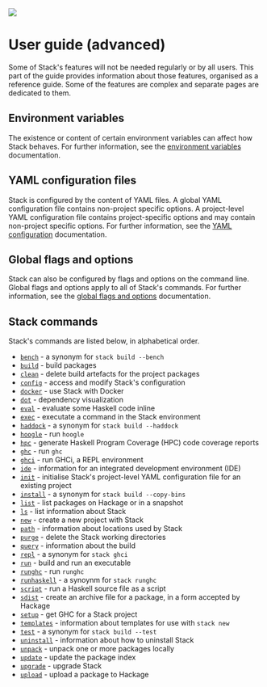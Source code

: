 <div class="hidden-warning"><a href="https://docs.haskellstack.org/"><img src="https://cdn.jsdelivr.net/gh/commercialhaskell/stack/doc/img/hidden-warning.svg"></a></div>

# User guide (advanced)

Some of Stack's features will not be needed regularly or by all users. This part
of the guide provides information about those features, organised as a reference
guide. Some of the features are complex and separate pages are dedicated to
them.

## Environment variables

The existence or content of certain environment variables can affect how Stack
behaves. For further information, see the
[environment variables](environment_variables.md) documentation.

## YAML configuration files

Stack is configured by the content of YAML files. A global YAML configuration
file contains non-project specific options. A project-level YAML configuration
file contains project-specific options and may contain non-project specific
options. For further information, see the
[YAML configuration](yaml_configuration.md) documentation.

## Global flags and options

Stack can also be configured by flags and options on the command line. Global
flags and options apply to all of Stack's commands. For further information, see
the [global flags and options](global_flags.md) documentation.

## Stack commands

Stack's commands are listed below, in alphabetical order.

* [`bench`](build_command.md) - a synonym for `stack build --bench`
* [`build`](build_command.md) - build packages
* [`clean`](clean_command.md) - delete build artefacts for the project packages
* [`config`](config_command.md) - access and modify Stack's configuration
* [`docker`](docker_command.md) - use Stack with Docker
* [`dot`](dot_command.md) - dependency visualization
* [`eval`](eval_command.md) - evaluate some Haskell code inline
* [`exec`](exec_command.md) - executate a command in the Stack environment
* [`haddock`](build_command.md) - a synonym for `stack build --haddock`
* [`hoogle`](hoogle_command.md) - run `hoogle`
* [`hpc`](hpc_command.md) - generate Haskell Program Coverage (HPC) code coverage
  reports
* [`ghc`](ghc_command.md) - run `ghc`
* [`ghci`](ghci.md) - run GHCi, a REPL environment
* [`ide`](ide_command.md) - information for an integrated development
  environment (IDE)
* [`init`](init_command.md) - initialise Stack's project-level YAML configuration file for an
  existing project
* [`install`](build_command.md) - a synonym for `stack build --copy-bins`
* [`list`](list_command.md) - list packages on Hackage or in a snapshot
* [`ls`](ls_command.md) - list information about Stack
* [`new`](new_command.md) - create a new project with Stack
* [`path`](path_command.md) - information about locations used by Stack
* [`purge`](purge_command.md) - delete the Stack working directories
* [`query`](query_command.md) - information about the build
* [`repl`](ghci.md) - a synonym for `stack ghci`
* [`run`](run_command.md) - build and run an executable
* [`runghc`](runghc_command.md) - run `runghc`
* [`runhaskell`](runghc_command.md) - a synoynm for `stack runghc`
* [`script`](script_command.md) - run a Haskell source file as a script
* [`sdist`](sdist_command.md) - create an archive file for a package, in a form
  accepted by Hackage
* [`setup`](setup_command.md) - get GHC for a Stack project
* [`templates`](templates_command.md) - information about templates for use with
  `stack new`
* [`test`](build_command.md) - a synonym for `stack build --test`
* [`uninstall`](uninstall_command.md) - information about how to uninstall Stack
* [`unpack`](unpack_command.md) - unpack one or more packages locally
* [`update`](update_command.md) - update the package index
* [`upgrade`](upgrade_command.md) - upgrade Stack
* [`upload`](upload_command.md) - upload a package to Hackage
